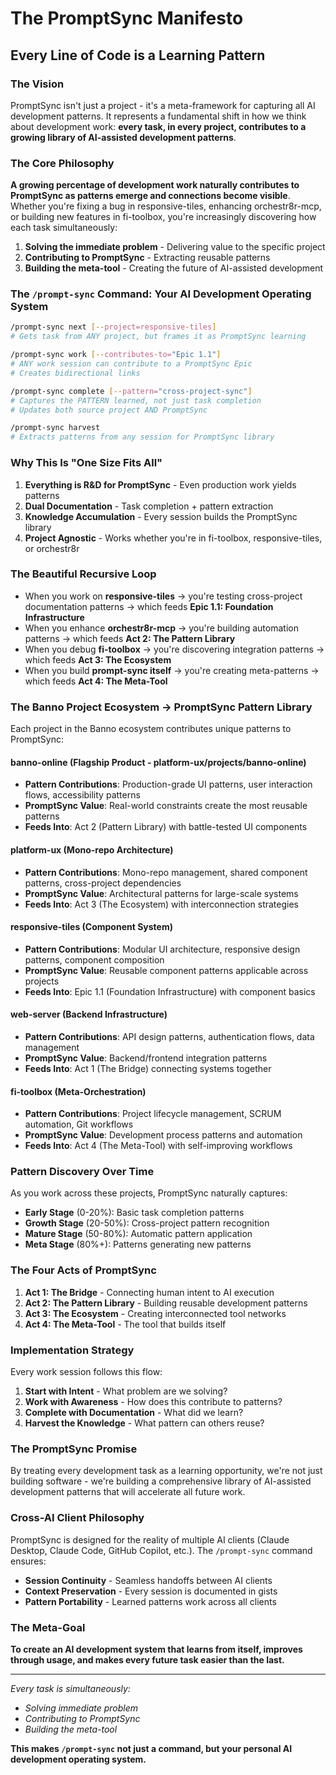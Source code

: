 # The PromptSync Manifesto
## Every Line of Code is a Learning Pattern

### The Vision

PromptSync isn't just a project - it's a meta-framework for capturing all AI development patterns. It represents a fundamental shift in how we think about development work: **every task, in every project, contributes to a growing library of AI-assisted development patterns**.

### The Core Philosophy

**A growing percentage of development work naturally contributes to PromptSync as patterns emerge and connections become visible**. Whether you're fixing a bug in responsive-tiles, enhancing orchestr8r-mcp, or building new features in fi-toolbox, you're increasingly discovering how each task simultaneously:

1. **Solving the immediate problem** - Delivering value to the specific project
2. **Contributing to PromptSync** - Extracting reusable patterns
3. **Building the meta-tool** - Creating the future of AI-assisted development

### The `/prompt-sync` Command: Your AI Development Operating System

```bash
/prompt-sync next [--project=responsive-tiles]
# Gets task from ANY project, but frames it as PromptSync learning

/prompt-sync work [--contributes-to="Epic 1.1"]
# ANY work session can contribute to a PromptSync Epic
# Creates bidirectional links

/prompt-sync complete [--pattern="cross-project-sync"]
# Captures the PATTERN learned, not just task completion
# Updates both source project AND PromptSync

/prompt-sync harvest
# Extracts patterns from any session for PromptSync library
```

### Why This Is "One Size Fits All"

1. **Everything is R&D for PromptSync** - Even production work yields patterns
2. **Dual Documentation** - Task completion + pattern extraction  
3. **Knowledge Accumulation** - Every session builds the PromptSync library
4. **Project Agnostic** - Works whether you're in fi-toolbox, responsive-tiles, or orchestr8r

### The Beautiful Recursive Loop

- When you work on **responsive-tiles** → you're testing cross-project documentation patterns → which feeds **Epic 1.1: Foundation Infrastructure**
- When you enhance **orchestr8r-mcp** → you're building automation patterns → which feeds **Act 2: The Pattern Library**
- When you debug **fi-toolbox** → you're discovering integration patterns → which feeds **Act 3: The Ecosystem**
- When you build **prompt-sync itself** → you're creating meta-patterns → which feeds **Act 4: The Meta-Tool**

### The Banno Project Ecosystem → PromptSync Pattern Library

Each project in the Banno ecosystem contributes unique patterns to PromptSync:

#### **banno-online** (Flagship Product - platform-ux/projects/banno-online)
- **Pattern Contributions**: Production-grade UI patterns, user interaction flows, accessibility patterns
- **PromptSync Value**: Real-world constraints create the most reusable patterns
- **Feeds Into**: Act 2 (Pattern Library) with battle-tested UI components

#### **platform-ux** (Mono-repo Architecture)
- **Pattern Contributions**: Mono-repo management, shared component patterns, cross-project dependencies
- **PromptSync Value**: Architectural patterns for large-scale systems
- **Feeds Into**: Act 3 (The Ecosystem) with interconnection strategies

#### **responsive-tiles** (Component System)
- **Pattern Contributions**: Modular UI architecture, responsive design patterns, component composition
- **PromptSync Value**: Reusable component patterns applicable across projects
- **Feeds Into**: Epic 1.1 (Foundation Infrastructure) with component basics

#### **web-server** (Backend Infrastructure)
- **Pattern Contributions**: API design patterns, authentication flows, data management
- **PromptSync Value**: Backend/frontend integration patterns
- **Feeds Into**: Act 1 (The Bridge) connecting systems together

#### **fi-toolbox** (Meta-Orchestration)
- **Pattern Contributions**: Project lifecycle management, SCRUM automation, Git workflows
- **PromptSync Value**: Development process patterns and automation
- **Feeds Into**: Act 4 (The Meta-Tool) with self-improving workflows

### Pattern Discovery Over Time

As you work across these projects, PromptSync naturally captures:
- **Early Stage** (0-20%): Basic task completion patterns
- **Growth Stage** (20-50%): Cross-project pattern recognition
- **Mature Stage** (50-80%): Automatic pattern application
- **Meta Stage** (80%+): Patterns generating new patterns

### The Four Acts of PromptSync

1. **Act 1: The Bridge** - Connecting human intent to AI execution
2. **Act 2: The Pattern Library** - Building reusable development patterns
3. **Act 3: The Ecosystem** - Creating interconnected tool networks
4. **Act 4: The Meta-Tool** - The tool that builds itself

### Implementation Strategy

Every work session follows this flow:

1. **Start with Intent** - What problem are we solving?
2. **Work with Awareness** - How does this contribute to patterns?
3. **Complete with Documentation** - What did we learn?
4. **Harvest the Knowledge** - What pattern can others reuse?

### The PromptSync Promise

By treating every development task as a learning opportunity, we're not just building software - we're building a comprehensive library of AI-assisted development patterns that will accelerate all future work.

### Cross-AI Client Philosophy

PromptSync is designed for the reality of multiple AI clients (Claude Desktop, Claude Code, GitHub Copilot, etc.). The `/prompt-sync` command ensures:

- **Session Continuity** - Seamless handoffs between AI clients
- **Context Preservation** - Every session is documented in gists
- **Pattern Portability** - Learned patterns work across all clients

### The Meta-Goal

**To create an AI development system that learns from itself, improves through usage, and makes every future task easier than the last.**

---

*Every task is simultaneously:*
- *Solving immediate problem*
- *Contributing to PromptSync*
- *Building the meta-tool*

**This makes `/prompt-sync` not just a command, but your personal AI development operating system.**